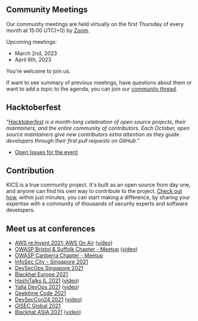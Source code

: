 ## Community Meetings
Our community meetings are held virtually on the first Thursday of every month at 15:00 UTC(+0) by [Zoom](https://tinyurl.com/kics-community).

Upcoming meetings:
- March 2nd, 2023
- April 6th, 2023

You're welcome to join us.

If want to see summary of previous meetings, have questions about them or want to add a topic to the agenda, you can join our [community thread](https://github.com/Checkmarx/kics/discussions/5675).

## Hacktoberfest
*"[Hacktoberfest](https://github.com/topics/hacktoberfest) is a month-long celebration of open source projects, their maintainers, and the entire community of contributors. Each October, open source maintainers give new contributors extra attention as they guide developers through their first pull requests on GitHub."*<br />

-   [Open Issues for the event](https://github.com/Checkmarx/kics/issues?q=is%3Aissue+is%3Aopen+label%3A%22hacktoberfest%22)


## Contribution

KICS is a true community project. It's built as an open source from day one, and anyone can find his own way to contribute to the project.
[Check out how](https://github.com/Checkmarx/kics/blob/master/docs/CONTRIBUTING.md), within just minutes, you can start making a difference, by sharing your expertise with a community of thousands of security experts and software developers.

## Meet us at conferences

-   [AWS re:Invent 2021: AWS On Air](https://youtu.be/9ZKldJeBHl4) ([video](https://youtu.be/9ZKldJeBHl4))
-   [OWASP Bristol & Suffolk Chapter - Meetup](https://www.meetup.com/OWASP-Bristol/events/281869377/) ([video](https://youtu.be/KKZJEJF6I0M))
-   [OWASP Canberra Chapter - Meetup](https://www.meetup.com/OWASP-Canberra-Chapter/events/281946376/)
-   [InfoSec City - Singapore 2021](https://www.infosec-city.com/sin21-bizcomm)
-   [DevSecOps Singapore 2021](https://devopscon.io/cloud-platforms-serverless/infrastructure-is-the-new-code-is-your-devsecops-ready/)
-   [Blackhat Europe 2021](https://www.blackhat.com/eu-21/arsenal/schedule/#kics-keeping-infrastructure-as-code-secure-25111)
-   [HashiTalks IL 2021](https://events.hashicorp.com/hashitalksisrael) ([video](https://www.youtube.com/watch?v=DFRiSVH4lu0))
-   [Yalla DevOps 2021](https://yalla-devops.com/) ([video](https://youtu.be/Hs_YbAH9giI))
-   [Geektime Code 2021](https://code.geektime.co.il/)
-   [DevSecCon24 2021](https://www.devseccon.com/devseccon24-2021/) ([video](https://www.youtube.com/watch?v=eaD-tGMOKe8))
-   [GISEC Global 2021](https://www.gisec.ae/gisec-2021-conference/insecure-infrastructure-as-code-leaves-the-door-open-for-hackers-1wez)
-   [Blackhat ASIA 2021](https://www.blackhat.com/asia-21/arsenal/schedule/#kics-22475) ([video](https://www.youtube.com/watch?v=56AM1wiIOss))
